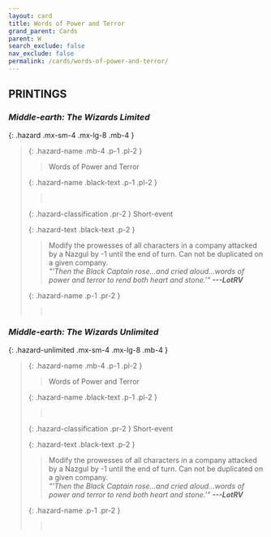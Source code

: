```yaml
---
layout: card
title: Words of Power and Terror
grand_parent: Cards
parent: W
search_exclude: false
nav_exclude: false
permalink: /cards/words-of-power-and-terror/
---
```


## PRINTINGS


### _Middle-earth: The Wizards Limited_

{: .hazard .mx-sm-4 .mx-lg-8 .mb-4 }
> {: .hazard-name .mb-4 .p-1 .pl-2 }
> > <div class="hazard-mp"></div>
> > <div class="card-name">Words of Power and Terror</div>
>
> {: .hazard-name .black-text .p-1 .pl-2 }
> > &nbsp;
>
> {: .hazard-classification .pr-2 }
> Short-event
>
> {: .hazard-text .black-text .p-2 }
> > Modify the prowesses of all characters in a company attacked by a Nazgul by -1 until the end of turn. Can not be duplicated on a given company. <br>_"'Then the Black Captain rose...and cried aloud...words of power and terror to rend both heart and stone.'"_ ***---LotRV*** 
>
> {: .hazard-name .p-1 .pr-2 }
> > <div class="card-shield"></div>
> > <div class="card-corruption">&nbsp;</div>

### _Middle-earth: The Wizards Unlimited_

{: .hazard-unlimited .mx-sm-4 .mx-lg-8 .mb-4 }
> {: .hazard-name .mb-4 .p-1 .pl-2 }
> > <div class="hazard-mp"></div>
> > <div class="card-name">Words of Power and Terror</div>
>
> {: .hazard-name .black-text .p-1 .pl-2 }
> > &nbsp;
>
> {: .hazard-classification .pr-2 }
> Short-event
>
> {: .hazard-text .black-text .p-2 }
> > Modify the prowesses of all characters in a company attacked by a Nazgul by -1 until the end of turn. Can not be duplicated on a given company. <br>_"'Then the Black Captain rose...and cried aloud...words of power and terror to rend both heart and stone.'"_ ***---LotRV*** 
>
> {: .hazard-name .p-1 .pr-2 }
> > <div class="card-shield"></div>
> > <div class="card-corruption-white">&nbsp;</div>
